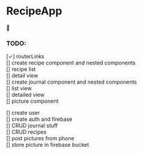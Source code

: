 # RecipeApp
🧀

### TODO:
[✓] routerLinks  
[] create recipe component and nested components  
[] recipe list  
[] detail view  
[] create journal component and nested components  
[] list view  
[] detailed view  
[] picture component  

[] create user  
[] create auth and firebase  
[] CRUD journal stuff  
[] CRUD recipes  
[] post pictures from phone  
[] store picture in firebase bucket  
